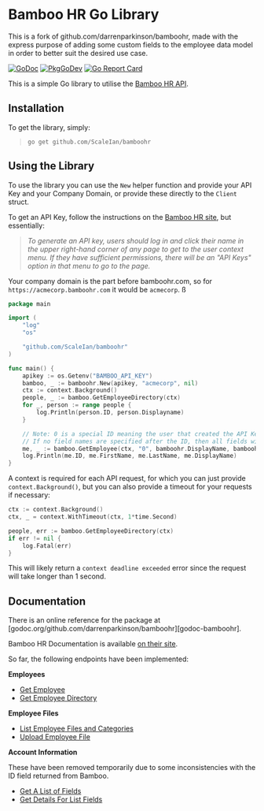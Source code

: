 # Bamboo HR Go Library 

This is a fork of github.com/darrenparkinson/bamboohr, made with the express purpose of adding some custom fields to the employee data model in order to better suit the desired use case.

[![GoDoc](https://godoc.org/github.com/darrenparkinson/bamboohr?status.svg)](https://godoc.org/github.com/darrenparkinson/bamboohr)
[![PkgGoDev](https://pkg.go.dev/badge/darrenparkinson/bamboohr)](https://pkg.go.dev/github.com/darrenparkinson/bamboohr)
[![Go Report Card](https://goreportcard.com/badge/github.com/darrenparkinson/bamboohr)](https://goreportcard.com/report/github.com/darrenparkinson/bamboohr)

This is a simple Go library to utilise the [Bamboo HR API](https://documentation.bamboohr.com/docs).

## Installation

To get the library, simply:

> `go get github.com/ScaleIan/bamboohr`


## Using the Library

To use the library you can use the `New` helper function and provide your API Key and your Company Domain, or provide these directly to the `Client` struct.

To get an API Key, follow the instructions on the [Bamboo HR site](https://documentation.bamboohr.com/docs#section-authentication), but essentially: 

> *To generate an API key, users should log in and click their name in the upper right-hand corner of any page to get to the user context menu. If they have sufficient permissions, there will be an "API Keys" option in that menu to go to the page.*

Your company domain is the part before bamboohr.com, so for `https://acmecorp.bamboohr.com` it would be `acmecorp`.
ß
```go
package main

import (
    "log"
    "os"

    "github.com/ScaleIan/bamboohr"
)

func main() {
    apikey := os.Getenv("BAMBOO_API_KEY")
    bamboo, _ := bamboohr.New(apikey, "acmecorp", nil)
    ctx := context.Background()
    people, _ := bamboo.GetEmployeeDirectory(ctx)
    for _, person := range people {
        log.Println(person.ID, person.Displayname)
    }

    // Note: 0 is a special ID meaning the user that created the API Key
    // If no field names are specified after the ID, then all fields will be fetched.
    me, _ := bamboo.GetEmployee(ctx, "0", bamboohr.DisplayName, bamboohr.FirstName, bamboohr.LastName)
    log.Println(me.ID, me.FirstName, me.LastName, me.DisplayName)
}
```

A context is required for each API request, for which you can just provide `context.Background()`, but you can also provide a timeout for your requests if necessary:

```go
ctx := context.Background()
ctx, _ = context.WithTimeout(ctx, 1*time.Second)

people, err := bamboo.GetEmployeeDirectory(ctx)
if err != nil {
	log.Fatal(err)
}
```

This will likely return a `context deadline exceeded` error since the request will take longer than 1 second.

## Documentation

There is an online reference for the package at
[godoc.org/github.com/darrenparkinson/bamboohr][godoc-bamboohr].

Bamboo HR Documentation is available [on their site](https://documentation.bamboohr.com/docs).

So far, the following endpoints have been implemented:

**Employees**

* [Get Employee](https://documentation.bamboohr.com/reference#get-employee)
* [Get Employee Directory](https://documentation.bamboohr.com/reference#get-employees-directory-1)

**Employee Files**

* [List Employee Files and Categories](https://documentation.bamboohr.com/reference#list-employee-files-1)
* [Upload Employee File](https://documentation.bamboohr.com/reference#upload-employee-file-1)

**Account Information**

These have been removed temporarily due to some inconsistencies with the ID field returned from Bamboo.

* [Get A List of Fields](https://documentation.bamboohr.com/reference#metadata-get-a-list-of-fields)
* [Get Details For List Fields](https://documentation.bamboohr.com/reference#metadata-get-details-for-list-fields-1)

